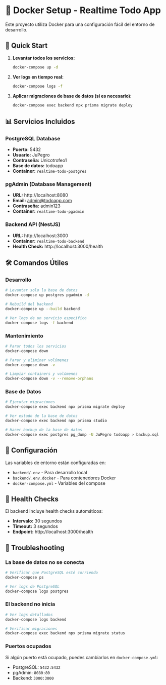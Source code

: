 # 🐳 Docker Setup - Realtime Todo App

Este proyecto utiliza Docker para una configuración fácil del entorno de desarrollo.

## 🚀 Quick Start

1. **Levantar todos los servicios:**
   ```bash
   docker-compose up -d
   ```

2. **Ver logs en tiempo real:**
   ```bash
   docker-compose logs -f
   ```

3. **Aplicar migraciones de base de datos (si es necesario):**
   ```bash
   docker-compose exec backend npx prisma migrate deploy
   ```

## 📊 Servicios Incluidos

### PostgreSQL Database
- **Puerto:** 5432
- **Usuario:** JuPegro
- **Contraseña:** Unicotrofeo1
- **Base de datos:** todoapp
- **Container:** `realtime-todo-postgres`

### pgAdmin (Database Management)
- **URL:** http://localhost:8080
- **Email:** admin@todoapp.com
- **Contraseña:** admin123
- **Container:** `realtime-todo-pgadmin`

### Backend API (NestJS)
- **URL:** http://localhost:3000
- **Container:** `realtime-todo-backend`
- **Health Check:** http://localhost:3000/health

## 🛠️ Comandos Útiles

### Desarrollo
```bash
# Levantar solo la base de datos
docker-compose up postgres pgadmin -d

# Rebuild del backend
docker-compose up --build backend

# Ver logs de un servicio específico
docker-compose logs -f backend
```

### Mantenimiento
```bash
# Parar todos los servicios
docker-compose down

# Parar y eliminar volúmenes
docker-compose down -v

# Limpiar containers y volúmenes
docker-compose down -v --remove-orphans
```

### Base de Datos
```bash
# Ejecutar migraciones
docker-compose exec backend npx prisma migrate deploy

# Ver estado de la base de datos
docker-compose exec backend npx prisma studio

# Hacer backup de la base de datos
docker-compose exec postgres pg_dump -U JuPegro todoapp > backup.sql
```

## 🔧 Configuración

Las variables de entorno están configuradas en:
- `backend/.env` - Para desarrollo local
- `backend/.env.docker` - Para contenedores Docker
- `docker-compose.yml` - Variables del compose

## 🏥 Health Checks

El backend incluye health checks automáticos:
- **Intervalo:** 30 segundos
- **Timeout:** 3 segundos
- **Endpoint:** http://localhost:3000/health

## 🐞 Troubleshooting

### La base de datos no se conecta
```bash
# Verificar que PostgreSQL esté corriendo
docker-compose ps

# Ver logs de PostgreSQL
docker-compose logs postgres
```

### El backend no inicia
```bash
# Ver logs detallados
docker-compose logs backend

# Verificar migraciones
docker-compose exec backend npx prisma migrate status
```

### Puertos ocupados
Si algún puerto está ocupado, puedes cambiarlos en `docker-compose.yml`:
- PostgreSQL: `5432:5432`
- pgAdmin: `8080:80`  
- Backend: `3000:3000`